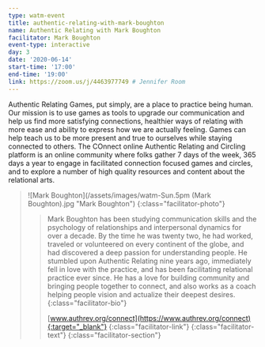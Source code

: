 ```yaml
---
type: watm-event
title: authentic-relating-with-mark-boughton
name: Authentic Relating with Mark Boughton
facilitator: Mark Boughton
event-type: interactive
day: 3
date: '2020-06-14'
start-time: '17:00'
end-time: '19:00'
link: https://zoom.us/j/4463977749 # Jennifer Room
---
```


Authentic Relating Games, put simply, are a place to practice being human. Our mission is to use games as tools to upgrade our communication and help us find more satisfying connections, healthier ways of relating with more ease and ability to express how we are actually feeling. Games can help teach us to be more present and true to ourselves while staying connected to others. The COnnect online Authentic Relating and Circling platform is an online community where folks gather 7 days of the week, 365 days a year to engage in facilitated connection focused games and circles, and to explore a number of high quality resources and content about the relational arts.

> ![Mark Boughton](/assets/images/watm-Sun.5pm (Mark Boughton).jpg "Mark Boughton")
> {:class="facilitator-photo"}
>
> > Mark Boughton has been studying communication skills and the psychology of relationships and interpersonal dynamics for over a decade. By the time he was twenty two, he had worked, traveled or volunteered on every continent of the globe, and had discovered a deep passion for understanding people. He stumbled upon Authentic Relating nine years ago, immediately fell in love with the practice, and has been facilitating relational practice ever since. He has a love for building community and bringing people together to connect, and also works as a coach helping people vision and actualize their deepest desires.
> > {:class="facilitator-bio"}
> >
> > [www.authrev.org/connect](https://www.authrev.org/connect){:target="_blank"}
> > {:class="facilitator-link"}
> {:class="facilitator-text"}
{:class="facilitator-section"}
